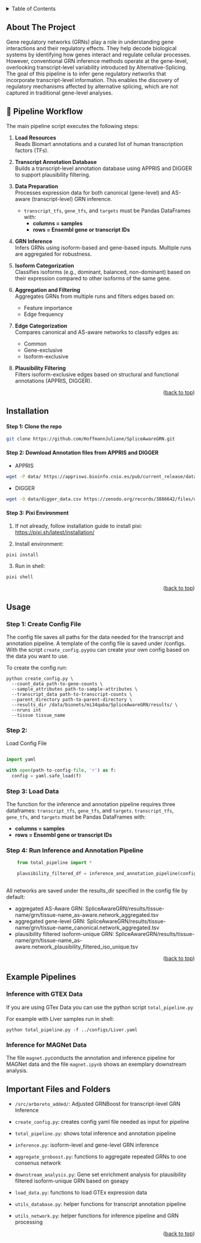 
<a id="readme-top"></a>





<!-- TABLE OF CONTENTS -->
<details>
  <summary>Table of Contents</summary>
  <ol>
    <li>
      <a href="#about-the-project">About The Project</a>
      <ul>
        <li><a href="#built-with">Built With</a></li>
      </ul>
    </li>
    <li><a href="#installation">Installation</a></li>
    <li><a href="#usage">Usage</a></li>
    <li><a href="#important-files-and-folders">Important Files and Folders</a></li>


  </ol>
</details>



<!-- ABOUT THE PROJECT -->
## About The Project

Gene regulatory networks (GRNs) play a role in understanding gene interactions and their regulatory effects. They help decode biological systems by identifying how genes interact and regulate cellular processes. However, conventional GRN inference methods operate at the gene-level, overlooking transcript-level variability introduced by Alternative-Splicing.
The goal of this pipeline is to infer gene regulatory networks that incorporate transcript-level information. This enables the discovery of regulatory mechanisms affected by alternative splicing, which are not captured in traditional gene-level analyses.

## 🚀 Pipeline Workflow

The main pipeline script executes the following steps:

1. **Load Resources**  
   Reads Biomart annotations and a curated list of human transcription factors (TFs).

2. **Transcript Annotation Database**  
   Builds a transcript-level annotation database using APPRIS and DIGGER to support plausibility filtering.

3. **Data Preparation**  
   Processes expression data for both canonical (gene-level) and AS-aware (transcript-level) GRN inference.

   - `transcript_tfs`, `gene_tfs`, and `targets` must be Pandas DataFrames with:
     - **columns = samples**
     - **rows = Ensembl gene or transcript IDs**

4. **GRN Inference**  
   Infers GRNs using isoform-based and gene-based inputs. Multiple runs are aggregated for robustness.

5. **Isoform Categorization**  
   Classifies isoforms (e.g., dominant, balanced, non-dominant) based on their expression compared to other isoforms of the same gene.

6. **Aggregation and Filtering**  
   Aggregates GRNs from multiple runs and filters edges based on:
   - Feature importance
   - Edge frequency

7. **Edge Categorization**  
   Compares canonical and AS-aware networks to classify edges as:
   - Common
   - Gene-exclusive
   - Isoform-exclusive

8. **Plausibility Filtering**  
   Filters isoform-exclusive edges based on structural and functional annotations (APPRIS, DIGGER).


<p align="right">(<a href="#readme-top">back to top</a>)</p>



## Installation

#### Step 1: Clone the repo

   ```sh
   git clone https://github.com/HoffmannJuliane/SpliceAwareGRN.git
   ```

#### Step 2: Download Annotation files from APPRIS and DIGGER

* APPRIS
```bash
wget -P data/ https://apprisws.bioinfo.cnio.es/pub/current_release/datafiles/homo_sapiens/e110v48/appris_data.appris.txt
```

* DIGGER
```bash
wget -O data/digger_data.csv https://zenodo.org/records/3886642/files/domain_mapped_to_exons.csv

```

#### Step 3: Pixi Environment 

1. If not already, follow installation guide to install pixi:  https://pixi.sh/latest/installation/

2. Install environment:
  ```
  pixi install
  ```
3. Run in shell:
  ```
  pixi shell
  ```


<p align="right">(<a href="#readme-top">back to top</a>)</p>



<!-- USAGE EXAMPLES -->
## Usage

### Step 1: Create Config File
  The config file saves all paths for the data needed for the transcript and annotation pipeline. A template of the config file is saved under /configs. With the script `create_config.py`you can create your own config based on the data you want to use.

  To create the config run:
  ```
  python create_config.py \
    --count_data path-to-gene-counts \
    --sample_attributes path-to-sample-attributes \
    --transcript_data path-to-transcript-counts \
    --parent_directory path-to-parent-directory \
    --results_dir /data/bionets/mi34qaba/SpliceAwareGRN/results/ \
    --nruns int
    --tissue tissue_name 
  ```

### Step 2:

Load Config File

```python

import yaml

with open(path-to-config-file, 'r') as f:
  config = yaml.safe_load(f)

```

### Step 3: Load Data 
The function for the inference and annotation pipeline requires three dataframes: `transcript_tfs`, `gene_tfs`, and `targets`.
`transcript_tfs`, `gene_tfs`, and `targets` must be Pandas DataFrames with:
  - **columns = samples**
  - **rows = Ensembl gene or transcript IDs**

### Step 4: Run Inference and Annotation Pipeline

```python
    from total_pipeline import *

    plausibility_filtered_df = inference_and_annotation_pipeline(config, transcript_tfs, gene_tfs, targets)
    
```

All networks are saved under the results_dir specified in the config file by default:

- aggregated AS-Aware GRN: SpliceAwareGRN/results/tissue-name/grn/tissue-name_as-aware.network_aggregated.tsv
- aggregated gene-level GRN: SpliceAwareGRN/results/tissue-name/grn/tissue-name_canonical.network_aggregated.tsv
- plausibility filtered isoform-unique GRN: SpliceAwareGRN/results/tissue-name/grn/tissue-name_as-aware.network_plausibility_filtered_iso_unique.tsv



<p align="right">(<a href="#readme-top">back to top</a>)</p>


## Example Pipelines

### Inference with GTEX Data

If you are using GTex Data you can use the python script `total_pipeline.py` 

For example with Liver samples run in shell:
```
python total_pipeline.py -f ../configs/Liver.yaml
```



### Inference for MAGNet Data

The file `magnet.py`conducts the annotation and inference pipeline for MAGNet data and the file `magnet.ipynb` shows an exemplary downstream analysis.


## Important Files and Folders

- `/src/arboreto_added/`: Adjusted GRNBoost for transcript-level GRN Inference
- `create_config.py`: creates config yaml file needed as input for pipeline

- `total_pipeline.py`: shows total inference and annotation pipeline
- `inference.py`: isoform-level and gene-level GRN inference 
- `aggregate_grnboost.py`: functions to aggregate repeated GRNs to one consenus network
- `downstream_analysis.py`: Gene set enrichment analysis for plausibility filtered isoform-unique GRN based on gseapy
- `load_data.py`: functions to load GTEx expression data
- `utils_database.py`: helper functions for transcript annotation pipeline
- `utils_network.py`: helper functions for inference pipeline and GRN processing

<p align="right">(<a href="#readme-top">back to top</a>)</p>




<!-- MARKDOWN LINKS & IMAGES -->
<!-- https://www.markdownguide.org/basic-syntax/#reference-style-links -->
[product-screenshot]: images/screenshot.png

